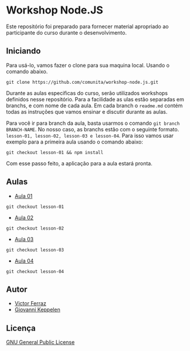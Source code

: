# Workshop Node.JS

Este repositório foi preparado para fornecer material apropriado ao participante do curso durante o desenvolvimento.

## Iniciando

Para usá-lo, vamos fazer o clone para sua maquina local. Usando o comando abaixo.

```
git clone https://github.com/comunita/workshop-node.js.git
```

Durante as aulas especificas do curso, serão utilizados workshops definidos nesse repositório. Para a facilidade as ulas estão separadas em branchs, e com nome de cada aula. Em cada branch o `readme.md` contém todas as instruções que vamos ensinar e discutir durante as aulas.

Para você ir para branch da aula, basta usarmos o comando `git branch BRANCH-NAME`. No nosso caso, as branchs estão com o seguinte formato. `lesson-01, lesson-02, lesson-03 e lesson-04`. Para isso vamos usar exemplo para a primeira aula usando o comando abaixo:

```shel
git checkout lesson-01 && npm install
```

Com esse passo feito, a aplicação para a aula estará pronta.

## Aulas

- [Aula 01](tree/lesson-01)

```shell
git checkout lesson-01
```

- [Aula 02](tree/lesson-02)

```shell
git checkout lesson-02
```

- [Aula 03](tree/lesson-03)

```shell
git checkout lesson-03
```

- [Aula 04](tree/lesson-04)

```shell
git checkout lesson-04
```

## Autor

- [Victor Ferraz](https://github.com/victorferraz)
- [Giovanni Keppelen](https://github.com/keppelen)

## Licença

[GNU General Public License](./LICENSE)
